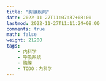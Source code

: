 ```yaml
---
title: "胸膜疾病"
date: 2022-11-27T11:07:37+08:00
lastmod: 2022-11-27T11:11:24+08:00
comments: true
math: false
weight: 21200
tags:
    - 内科学
    - 呼吸系统
    - 胸膜
    - TODO：内科学
---
```


